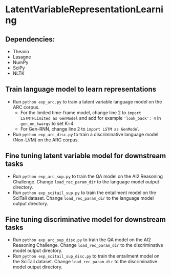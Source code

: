 # LatentVariableRepresentationLearning

## Dependencies:
* Theano
* Lasagne
* NumPy
* SciPy
* NLTK

## Train language model to learn representations
* Run `python exp_arc.py` to train a latent variable language model on the ARC corpus.
  - For the limited time-frame model, change line 2 to `import LSTMTFLimited as GenModel` and add for example `'look_back': 4`  in `gen_nn_kwargs` to set K=4. 
  - For Gen-RNN, change line 2 to `import LSTM as GenModel`
* Run `python exp_arc_disc.py` to train a discriminative language model (Non-LVM) on the ARC corpus.

## Fine tuning latent variable model for downstream tasks
* Run `python exp_arc_sup.py` to train the QA model on the AI2 Reasoning Challenge. Change `load_rec_param_dir` to the language model output directory.
* Run `python exp_scitail_sup.py` to train the entailment model on the SciTail dataset. Change `load_rec_param_dir` to the language model output directory.

## Fine tuning discriminative model for downstream tasks
* Run `python exp_arc_sup_disc.py` to train the QA model on the AI2 Reasoning Challenge. Change `load_rec_param_dir` to the discriminative model output directory.
* Run `python exp_scitail_sup_disc.py` to train the entailment model on the SciTail dataset. Change `load_rec_param_dir` to the discriminative model output directory.
